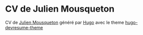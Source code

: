 # CV de Julien Mousqueton 
CV de [Julien Mousqueton](https://jmousqueton.github.io) généré par [Hugo](https://gohugo.io/) avec le theme [hugo-devresume-theme](https://github.com/cowboysmall-tools/hugo-devresume-theme) 
